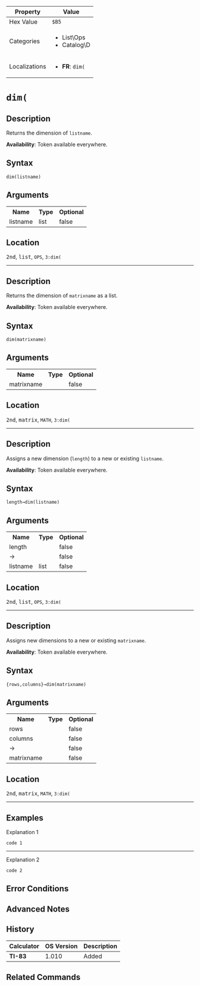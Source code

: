 | Property      | Value |
|---------------|-------|
| Hex Value     | `$B5`|
| Categories    | <ul><li>List\Ops</li><li>Catalog\D</li></ul> |
| Localizations | <ul><li><b>FR</b>: `dim(`</li></ul> |

# `dim(`

## Description
Returns the dimension of `listname`.


<b>Availability</b>: Token available everywhere.

## Syntax
`dim(listname)`

## Arguments
<table>
<tr><th>Name</th><th>Type</th><th>Optional</th></tr>

<tr><td>listname</td><td>list</td><td>false</td></tr>

</table>

## Location
<kbd>2nd</kbd>, <kbd>list</kbd>, `OPS`, `3:dim(`
<hr>

## Description
Returns the dimension of `matrixname` as a list.


<b>Availability</b>: Token available everywhere.

## Syntax
`dim(matrixname)`

## Arguments
<table>
<tr><th>Name</th><th>Type</th><th>Optional</th></tr>

<tr><td>matrixname</td><td></td><td>false</td></tr>

</table>

## Location
<kbd>2nd</kbd>, <kbd>matrix</kbd>, `MATH`, `3:dim(`
<hr>

## Description
Assigns a new dimension (`length`) to a new or existing `listname`.


<b>Availability</b>: Token available everywhere.

## Syntax
`length→dim(listname)`

## Arguments
<table>
<tr><th>Name</th><th>Type</th><th>Optional</th></tr>

<tr><td>length</td><td></td><td>false</td></tr>

<tr><td>→</td><td></td><td>false</td></tr>

<tr><td>listname</td><td>list</td><td>false</td></tr>

</table>

## Location
<kbd>2nd</kbd>, <kbd>list</kbd>, `OPS`, `3:dim(`
<hr>

## Description
Assigns new dimensions to a new or existing `matrixname`.


<b>Availability</b>: Token available everywhere.

## Syntax
`{rows,columns}→dim(matrixname)`

## Arguments
<table>
<tr><th>Name</th><th>Type</th><th>Optional</th></tr>

<tr><td>rows</td><td></td><td>false</td></tr>

<tr><td>columns</td><td></td><td>false</td></tr>

<tr><td>→</td><td></td><td>false</td></tr>

<tr><td>matrixname</td><td></td><td>false</td></tr>

</table>

## Location
<kbd>2nd</kbd>, <kbd>matrix</kbd>, `MATH`, `3:dim(`
<hr>

## Examples

Explanation 1
```ti-basic
code 1
```
---
Explanation 2
```ti-basic
code 2
```

## Error Conditions


## Advanced Notes


## History
| Calculator | OS Version | Description |
|------------|------------|-------------|
| <b>TI-83</b> | 1.010 | Added

## Related Commands

    